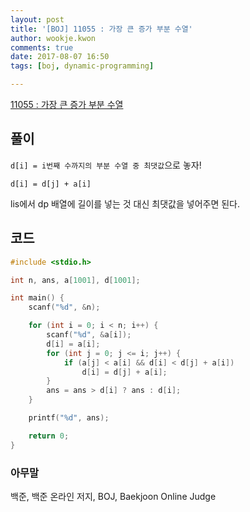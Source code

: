 ```yaml
---
layout: post
title: '[BOJ] 11055 : 가장 큰 증가 부분 수열'
author: wookje.kwon
comments: true
date: 2017-08-07 16:50
tags: [boj, dynamic-programming]

---
```


[11055 : 가장 큰 증가 부분 수열](https://www.acmicpc.net/problem/11055)

## 풀이

`d[i] = i번째 수까지의 부분 수열 중 최댓값`으로 놓자!

`d[i] = d[j] + a[i]`

lis에서 dp 배열에 길이를 넣는 것 대신 최댓값을 넣어주면 된다.

## 코드

```cpp
#include <stdio.h>

int n, ans, a[1001], d[1001];

int main() {
	scanf("%d", &n);

	for (int i = 0; i < n; i++) {
		scanf("%d", &a[i]);
		d[i] = a[i];
		for (int j = 0; j <= i; j++) {
			if (a[j] < a[i] && d[i] < d[j] + a[i])
				d[i] = d[j] + a[i];
		}
		ans = ans > d[i] ? ans : d[i];
	}

	printf("%d", ans);

	return 0;
}
```

### 아무말  
백준, 백준 온라인 저지, BOJ, Baekjoon Online Judge